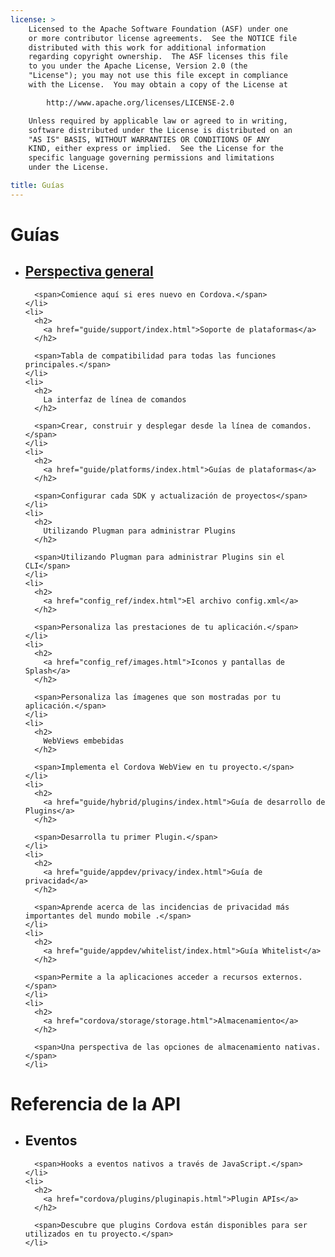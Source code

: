 ```yaml
---
license: >
    Licensed to the Apache Software Foundation (ASF) under one
    or more contributor license agreements.  See the NOTICE file
    distributed with this work for additional information
    regarding copyright ownership.  The ASF licenses this file
    to you under the Apache License, Version 2.0 (the
    "License"); you may not use this file except in compliance
    with the License.  You may obtain a copy of the License at

        http://www.apache.org/licenses/LICENSE-2.0

    Unless required by applicable law or agreed to in writing,
    software distributed under the License is distributed on an
    "AS IS" BASIS, WITHOUT WARRANTIES OR CONDITIONS OF ANY
    KIND, either express or implied.  See the License for the
    specific language governing permissions and limitations
    under the License.

title: Guías
---
```


<div id="home">
  <h1>
    Guías
  </h1>

  <ul>
    <li>
      <h2>
        <a href="guide/overview/index.html">Perspectiva general</a>
      </h2>

      <span>Comience aquí si eres nuevo en Cordova.</span>
    </li>
    <li>
      <h2>
        <a href="guide/support/index.html">Soporte de plataformas</a>
      </h2>

      <span>Tabla de compatibilidad para todas las funciones principales.</span>
    </li>
    <li>
      <h2>
        La interfaz de línea de comandos
      </h2>

      <span>Crear, construir y desplegar desde la línea de comandos.</span>
    </li>
    <li>
      <h2>
        <a href="guide/platforms/index.html">Guías de plataformas</a>
      </h2>

      <span>Configurar cada SDK y actualización de proyectos</span>
    </li>
    <li>
      <h2>
        Utilizando Plugman para administrar Plugins
      </h2>

      <span>Utilizando Plugman para administrar Plugins sin el CLI</span>
    </li>
    <li>
      <h2>
        <a href="config_ref/index.html">El archivo config.xml</a>
      </h2>

      <span>Personaliza las prestaciones de tu aplicación.</span>
    </li>
    <li>
      <h2>
        <a href="config_ref/images.html">Iconos y pantallas de Splash</a>
      </h2>

      <span>Personaliza las ímagenes que son mostradas por tu aplicación.</span>
    </li>
    <li>
      <h2>
        WebViews embebidas
      </h2>

      <span>Implementa el Cordova WebView en tu proyecto.</span>
    </li>
    <li>
      <h2>
        <a href="guide/hybrid/plugins/index.html">Guía de desarrollo de Plugins</a>
      </h2>

      <span>Desarrolla tu primer Plugin.</span>
    </li>
    <li>
      <h2>
        <a href="guide/appdev/privacy/index.html">Guía de privacidad</a>
      </h2>

      <span>Aprende acerca de las incidencias de privacidad más importantes del mundo mobile .</span>
    </li>
    <li>
      <h2>
        <a href="guide/appdev/whitelist/index.html">Guía Whitelist</a>
      </h2>

      <span>Permite a la aplicaciones acceder a recursos externos.</span>
    </li>
    <li>
      <h2>
        <a href="cordova/storage/storage.html">Almacenamiento</a>
      </h2>

      <span>Una perspectiva de las opciones de almacenamiento nativas.</span>
    </li>
  </ul>

  <h1>
    Referencia de la API
  </h1>

  <ul>
    <li>
      <h2>
        Eventos
      </h2>

      <span>Hooks a eventos nativos a través de JavaScript.</span>
    </li>
    <li>
      <h2>
        <a href="cordova/plugins/pluginapis.html">Plugin APIs</a>
      </h2>

      <span>Descubre que plugins Cordova están disponibles para ser utilizados en tu proyecto.</span>
    </li>
  </ul>
</div>
